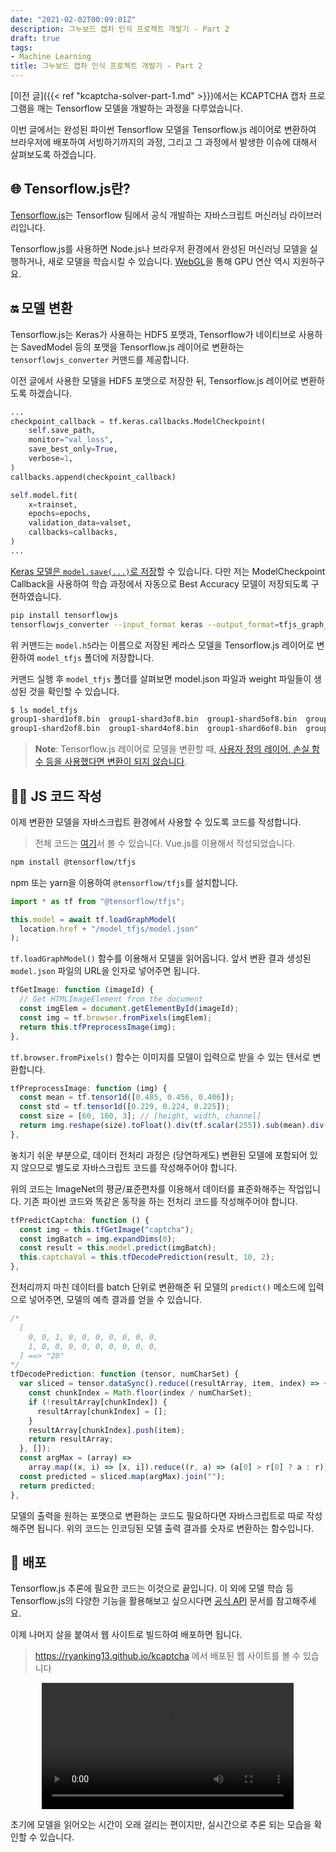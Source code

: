```yaml
---
date: "2021-02-02T00:09:01Z"
description: 그누보드 캡차 인식 프로젝트 개발기 - Part 2
draft: true
tags:
- Machine Learning
title: 그누보드 캡차 인식 프로젝트 개발기 - Part 2
---
```


[이전 글]({{< ref "kcaptcha-solver-part-1.md" >}})에서는 KCAPTCHA 캡차 프로그램을 깨는 Tensorflow 모델을 개발하는 과정을 다루었습니다.

이번 글에서는 완성된 파이썬 Tensorflow 모델을 Tensorflow.js 레이어로 변환하여 브라우저에 배포하여 서빙하기까지의 과정, 그리고 그 과정에서 발생한 이슈에 대해서 살펴보도록 하겠습니다.

## 🌐 Tensorflow.js란?

[Tensorflow.js](https://www.tensorflow.org/js?hl=ko)는 Tensorflow 팀에서 공식 개발하는 자바스크립트 머신러닝 라이브러리입니다.

Tensorflow.js를 사용하면 Node.js나 브라우저 환경에서 완성된 머신러닝 모델을 실행하거나,
새로 모델을 학습시킬 수 있습니다. [WebGL](https://developer.mozilla.org/ko/docs/Web/API/WebGL_API)을 통해 GPU 연산 역시 지원하구요.

## 🔛 모델 변환

Tensorflow.js는 Keras가 사용하는 HDF5 포맷과, Tensorflow가 네이티브로 사용하는 SavedModel 등의 포맷을 Tensorflow.js 레이어로 변환하는 `tensorflowjs_converter` 커맨드를 제공합니다.

이전 글에서 사용한 모델을 HDF5 포맷으로 저장한 뒤, Tensorflow.js 레이어로 변환하도록 하겠습니다.

```python
...
checkpoint_callback = tf.keras.callbacks.ModelCheckpoint(
    self.save_path,
    monitor="val_loss",
    save_best_only=True,
    verbose=1,
)
callbacks.append(checkpoint_callback)

self.model.fit(
    x=trainset,
    epochs=epochs,
    validation_data=valset,
    callbacks=callbacks,
)
...
```

[Keras 모델은 `model.save(...)`로 저장](https://www.tensorflow.org/guide/keras/save_and_serialize?hl=ko)할 수 있습니다.
다만 저는 ModelCheckpoint Callback을 사용하여 학습 과정에서 자동으로 Best Accuracy 모델이 저장되도록 구현하였습니다.

```bash
pip install tensorflowjs
tensorflowjs_converter --input_format keras --output_format=tfjs_graph_model model.h5 model_tfjs/
```

위 커맨드는 `model.h5`라는 이름으로 저장된 케라스 모델을 Tensorflow.js 레이어로 변환하여 `model_tfjs` 폴더에 저장합니다.

커맨드 실행 후 `model_tfjs` 폴더를 살펴보면 model.json 파일과 weight 파일들이 생성된 것을 확인할 수 있습니다.

```bash
$ ls model_tfjs
group1-shard1of8.bin  group1-shard3of8.bin  group1-shard5of8.bin  group1-shard7of8.bin  model.json
group1-shard2of8.bin  group1-shard4of8.bin  group1-shard6of8.bin  group1-shard8of8.bin
```

> **Note**: Tensorflow.js 레이어로 모델을 변환할 때, [사용자 정의 레이어, 손실 함수 등을 사용했다면 변환이 되지 않습니다](https://tensorflow.google.cn/js/tutorials/conversion/import_keras?hl=ko#%EC%A7%80%EC%9B%90%EB%90%98%EB%8A%94_%ED%8A%B9%EC%84%B1).


## 👩‍💻 JS 코드 작성

이제 변환한 모델을 자바스크립트 환경에서 사용할 수 있도록 코드를 작성합니다.

> 전체 코드는 [여기](https://github.com/ryanking13/kcaptcha)서 볼 수 있습니다. Vue.js를 이용해서 작성되었습니다.

```bash
npm install @tensorflow/tfjs
```

npm 또는 yarn을 이용하여 `@tensorflow/tfjs`를 설치합니다.

```js
import * as tf from "@tensorflow/tfjs";

this.model = await tf.loadGraphModel(
  location.href + "/model_tfjs/model.json"
);
```

`tf.loadGraphModel()` 함수를 이용해서 모델을 읽어옵니다.
앞서 변환 결과 생성된 `model.json` 파일의 URL을 인자로 넣어주면 됩니다.


```js
tfGetImage: function (imageId) {
  // Get HTMLImageElement from the document
  const imgElem = document.getElementById(imageId);
  const img = tf.browser.fromPixels(imgElem);
  return this.tfPreprocessImage(img);
},
```

`tf.browser.fromPixels()` 함수는 이미지를 모델이 입력으로 받을 수 있는 텐서로 변환합니다.

```js
tfPreprocessImage: function (img) {
  const mean = tf.tensor1d([0.485, 0.456, 0.406]);
  const std = tf.tensor1d([0.229, 0.224, 0.225]);
  const size = [60, 160, 3]; // [height, width, channel]
  return img.reshape(size).toFloat().div(tf.scalar(255)).sub(mean).div(std);
},
```

놓치기 쉬운 부분으로,
데이터 전처리 과정은 (당연하게도) 변환된 모델에 포함되어 있지 않으므로 별도로 자바스크립트 코드를 작성해주어야 합니다.

위의 코드는 ImageNet의 평균/표준편차를 이용해서 데이터를 표준화해주는 작업입니다.
기존 파이썬 코드와 똑같은 동작을 하는 전처리 코드를 작성해주어야 합니다.

```js
tfPredictCaptcha: function () {
  const img = this.tfGetImage("captcha");
  const imgBatch = img.expandDims(0);
  const result = this.model.predict(imgBatch);
  this.captchaVal = this.tfDecodePrediction(result, 10, 2);
},
```

전처리까지 마친 데이터를 batch 단위로 변환해준 뒤 모델의 `predict()` 메소드에 입력으로 넣어주면,
모델의 예측 결과를 얻을 수 있습니다.

```js
/*
  [
    0, 0, 1, 0, 0, 0, 0, 0, 0, 0,
    1, 0, 0, 0, 0, 0, 0, 0, 0, 0,
  ] ==> "20"
*/
tfDecodePrediction: function (tensor, numCharSet) {
  var sliced = tensor.dataSync().reduce((resultArray, item, index) => {
    const chunkIndex = Math.floor(index / numCharSet);
    if (!resultArray[chunkIndex]) {
      resultArray[chunkIndex] = [];
    }
    resultArray[chunkIndex].push(item);
    return resultArray;
  }, []);
  const argMax = (array) =>
    array.map((x, i) => [x, i]).reduce((r, a) => (a[0] > r[0] ? a : r))[1];
  const predicted = sliced.map(argMax).join("");
  return predicted;
},
```

모델의 출력을 원하는 포맷으로 변환하는 코드도 필요하다면 자바스크립트로 따로 작성해주면 됩니다.
위의 코드는 인코딩된 모델 출력 결과를 숫자로 변환하는 함수입니다.

## 🚢 배포

Tensorflow.js 추론에 필요한 코드는 이것으로 끝입니다.
이 외에 모델 학습 등 Tensorflow.js의 다양한 기능을 활용해보고 싶으시다면 [공식 API](https://js.tensorflow.org/api/latest/) 문서를 참고해주세요.

이제 나머지 살을 붙여서 웹 사이트로 빌드하여 배포하면 됩니다.

> https://ryanking13.github.io/kcaptcha 에서 배포된 웹 사이트를 볼 수 있습니다

<div style="text-align: center;">
  <video controls width="80%">
      <source src="/assets/post_images/kcaptcha_js.mp4"
              type="video/mp4">
  </video>
</div>


초기에 모델을 읽어오는 시간이 오래 걸리는 편이지만,
실시간으로 추론 되는 모습을 확인할 수 있습니다.